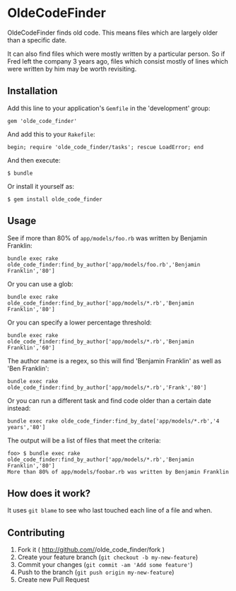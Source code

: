 # OldeCodeFinder

OldeCodeFinder finds old code.  This means files which are largely older than a specific date.

It can also find files which were mostly written by a particular person.  So if Fred left the company 3 years ago, files which consist mostly of lines which were written by him may be worth revisiting.

## Installation

Add this line to your application's `Gemfile` in the 'development' group:

    gem 'olde_code_finder'

And add this to your `Rakefile`:

    begin; require 'olde_code_finder/tasks'; rescue LoadError; end

And then execute:

    $ bundle

Or install it yourself as:

    $ gem install olde_code_finder

## Usage

See if more than 80% of `app/models/foo.rb` was written by Benjamin Franklin:

    bundle exec rake olde_code_finder:find_by_author['app/models/foo.rb','Benjamin Franklin','80']

Or you can use a glob:

    bundle exec rake olde_code_finder:find_by_author['app/models/*.rb','Benjamin Franklin','80']

Or you can specify a lower percentage threshold:

    bundle exec rake olde_code_finder:find_by_author['app/models/*.rb','Benjamin Franklin','60']

The author name is a regex, so this will find 'Benjamin Franklin' as well as 'Ben Franklin':

    bundle exec rake olde_code_finder:find_by_author['app/models/*.rb','Frank','80']

Or you can run a different task and find code older than a certain date instead:    

    bundle exec rake olde_code_finder:find_by_date['app/models/*.rb','4 years','80']

The output will be a list of files that meet the criteria:

    foo> $ bundle exec rake olde_code_finder:find_by_author['app/models/*.rb','Benjamin Franklin','80']
    More than 80% of app/models/foobar.rb was written by Benjamin Franklin

## How does it work?

It uses `git blame` to see who last touched each line of a file and when.

## Contributing

1. Fork it ( http://github.com/<my-github-username>/olde_code_finder/fork )
2. Create your feature branch (`git checkout -b my-new-feature`)
3. Commit your changes (`git commit -am 'Add some feature'`)
4. Push to the branch (`git push origin my-new-feature`)
5. Create new Pull Request
